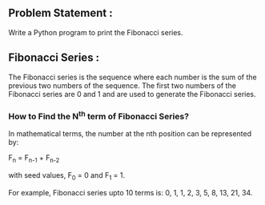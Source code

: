 ## Problem Statement :
Write a Python program to print the Fibonacci series.

## Fibonacci Series :
The Fibonacci series is the sequence where each number is the sum of the previous two numbers of the sequence. The first two numbers of the Fibonacci series are 0 and 1 and are used to generate the Fibonacci series.

### How to Find the N<sup>th</sup> term of Fibonacci Series?
In mathematical terms, the number at the nth position can be represented by:

F<sub>n</sub> = F<sub>n-1</sub> + F<sub>n-2</sub>

with seed values, F<sub>0</sub> = 0 and F<sub>1</sub> = 1.

For example, Fibonacci series upto 10 terms is: 0, 1, 1, 2, 3, 5, 8, 13, 21, 34.

